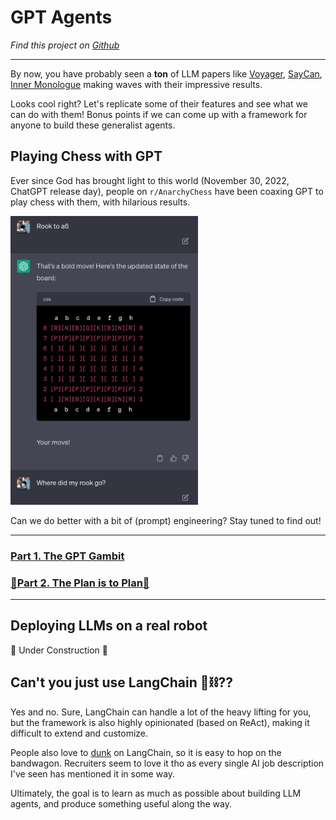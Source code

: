 # GPT Agents

*Find this project on [Github](https://github.com/JChunX/llm-whisperer/blob/main)*

---

By now, you have probably seen a **ton** of LLM papers like [Voyager](https://voyager.minedojo.org/), [SayCan](https://say-can.github.io), [Inner Monologue](https://innermonologue.github.io/) making waves with their impressive results. 

Looks cool right? Let's replicate some of their features and see what we can do with them! Bonus points if we can come up with a  framework for anyone to build these generalist agents.

## Playing Chess with GPT

Ever since God has brought light to this world (November 30, 2022, ChatGPT release day), people on `r/AnarchyChess` have been coaxing GPT to play chess with them, with hilarious results.

<img src="/static/images/gpt-chess-fail.png" alt="chatgpt-chess-fail" width="300"/>

Can we do better with a bit of (prompt) engineering? Stay tuned to find out!

---

### [Part 1. The GPT Gambit](llm-agents/llm-chess-1)

### [🚧Part 2. The Plan is to Plan🚧](llm-agents/llm-chess-2)

---


## Deploying LLMs on a real robot

🚧 Under Construction 🚧

## Can't you just use LangChain 🦜⛓️??

Yes and no.
Sure, LangChain can handle a lot of the heavy lifting for you, but the framework is also highly opinionated (based on ReAct), making it difficult to extend and customize.

People also love to [dunk](https://minimaxir.com/2023/07/langchain-problem/) on LangChain, so it is easy to hop on the bandwagon. Recruiters seem to love it tho as every single AI job description I've seen has mentioned it in some way.

Ultimately, the goal is to learn as much as possible about building LLM agents, and produce something useful along the way.